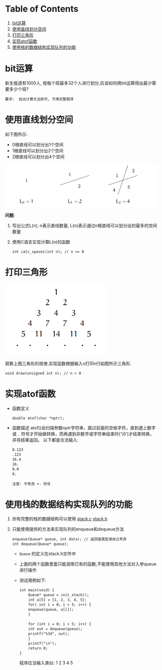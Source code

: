 
# Table of Contents

1.  [bit运算](#org2596fc4)
2.  [使用直线划分空间](#org0e24d5e)
3.  [打印三角形](#org6cf547c)
4.  [实现atof函数](#org6ce83da)
5.  [使用栈的数据结构实现队列的功能](#orgfd59376)



<a id="org2596fc4"></a>

# bit运算

新生报道有1000人, 按每个班最多32个人进行划分,应该如何用bit运算得出最少需要多少个班?

    要求:  给出计算方法即可, 不用完整程序


<a id="org0e24d5e"></a>

# 使用直线划分空间

如下图所示:

-   0根直线可以划分出1个空间
-   1根直线可以划分出2个空间
-   2根直线可以划分出4个空间

![img](./img/line.png)

**问题**:

1.  写出公式L(n); n表示直线数量, L(n)表示通过n根直线可以划分出的最多的空间数量
2.  使用C语言实现计算L(n)的函数
    
        int calc_spaces(int n); // n >= 0


<a id="org6cf547c"></a>

# 打印三角形

![img](./img/triangle.png)

观察上图三角形的规律,实现函数根据输入n打印n行如图所示三角形.

    void draw(unsigned int n); // n > 0


<a id="org6ce83da"></a>

# 实现atof函数

-   函数定义
    
        double atof(char *nptr);
-   函数描述
    atof()会扫描参数nptr字符串，跳过前面的空格字符，直到遇上数字或 `.` 符号才开始做转换，而再遇到非数字或字符串结束时('\\0')才结束转换，并将结果返回。
    以下都是合法输入:
    
        0.123
        .123
        16.4
        16.
        0.0
        0.
    
        注意: 不考虑 +- 符号


<a id="orgfd59376"></a>

# 使用栈的数据结构实现队列的功能

1.  你有完整的栈的数据结构可以使用
    [stack.c](https://github.com/linc5403/ds-c/blob/master/code/02-stack/stack.c)
    [stack.h](https://github.com/linc5403/ds-c/blob/master/code/02-stack/stack.h)
2.  只能使用提供的方法来实现队列的enqueue和dequeue方法 
    
        enqueue(Queue* queue, int data); // 返回值类型请自己考虑
        int dequeue(Queue* queue);
    
    -   `Queue` 的定义在stack.h文件中
    -   上面的两个函数里面只能调用已有的函数,不能使用其他方法对入参queue进行操作
    -   测试用例如下:
        
            int main(void) {
                Queue* queue = init_stack();
                int a[5] = {1, 2, 3, 4, 5};
                for( int i = 0; i < 5; i++) {
            	enqueue(queue, a[i]);
                }
            
                for (int i = 0; i < 5; i++) {
            	int out = dequeue(queue);
            	printf("%3d", out);
                }
                printf("\n");
                return 0;
            }
        
        程序应当输入类似: 1  2  3  4  5

